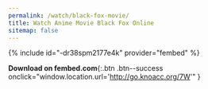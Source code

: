 ```yaml
---
permalink: /watch/black-fox-movie/
title: Watch Anime Movie Black Fox Online
sitemap: false
---
```


{% include id="-dr38spm2177e4k" provider="fembed" %}

**Download on fembed.com**{:.btn .btn--success onclick="window.location.url='http://go.knoacc.org/7W'" }
